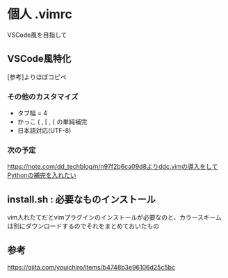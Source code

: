 # 個人 .vimrc
VSCode風を目指して

## VSCode風特化
[参考]よりほぼコピペ

### その他のカスタマイズ
- タブ幅 = 4
- かっこ ( , [ , { の単純補完
- 日本語対応(UTF-8)

### 次の予定
https://note.com/dd_techblog/n/n97f2b6ca09d8よりddc.vimの導入をしてPythonの補完を入れたい


## install.sh : 必要なものインストール
vim入れたてだとvimプラグインのインストールが必要なのと、カラースキームは別にダウンロードするのでそれをまとめておいたもの


## 参考
https://qiita.com/youichiro/items/b4748b3e96106d25c5bc
